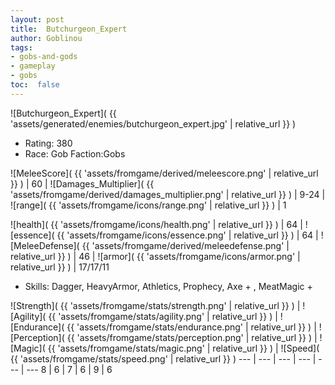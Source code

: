 ```yaml
---
layout: post
title:  Butchurgeon_Expert
author: Goblinou
tags:
- gobs-and-gods
- gameplay
- gobs
toc:  false
---
```


![Butchurgeon_Expert]( {{ 'assets/generated/enemies/butchurgeon_expert.jpg' | relative_url }} )
- Rating: 380
- Race: Gob  Faction:Gobs

![MeleeScore]( {{ 'assets/fromgame/derived/meleescore.png' | relative_url }} ) | 60 | ![Damages_Multiplier]( {{ 'assets/fromgame/derived/damages_multiplier.png' | relative_url }} ) | 9-24 | ![range]( {{ 'assets/fromgame/icons/range.png' | relative_url }} ) | 1


![health]( {{ 'assets/fromgame/icons/health.png' | relative_url }} ) | 64 | ![essence]( {{ 'assets/fromgame/icons/essence.png' | relative_url }} ) | 64 | ![MeleeDefense]( {{ 'assets/fromgame/derived/meleedefense.png' | relative_url }} ) | 46 | ![armor]( {{ 'assets/fromgame/icons/armor.png' | relative_url }} ) | 17/17/11

* Skills: Dagger, HeavyArmor, Athletics, Prophecy, Axe + , MeatMagic + 

![Strength]( {{ 'assets/fromgame/stats/strength.png' | relative_url }} ) | ![Agility]( {{ 'assets/fromgame/stats/agility.png' | relative_url }} ) | ![Endurance]( {{ 'assets/fromgame/stats/endurance.png' | relative_url }} ) | ![Perception]( {{ 'assets/fromgame/stats/perception.png' | relative_url }} ) | ![Magic]( {{ 'assets/fromgame/stats/magic.png' | relative_url }} ) | ![Speed]( {{ 'assets/fromgame/stats/speed.png' | relative_url }} )
--- | --- | --- | --- | --- | ---
8 | 6 | 7 | 6 | 9 | 6

